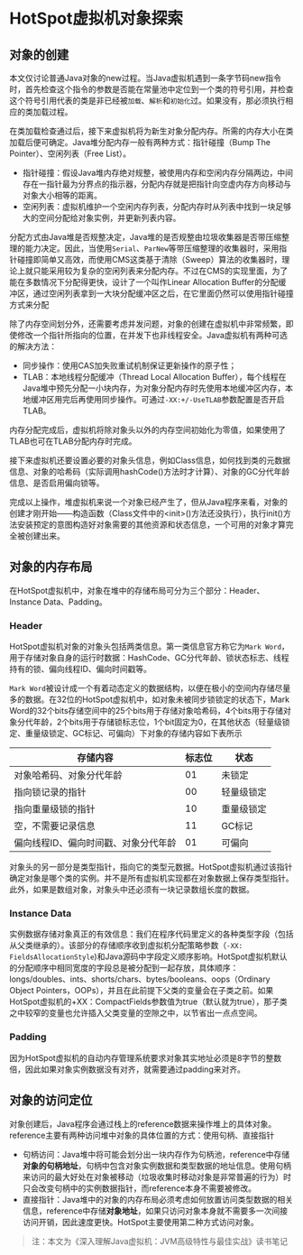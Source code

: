 # HotSpot虚拟机对象探索

## 对象的创建

本文仅讨论普通Java对象的new过程。当Java虚拟机遇到一条字节码new指令时，首先检查这个指令的参数是否能在常量池中定位到一个类的符号引用，并检查这个符号引用代表的类是非已经被`加载`、`解析`和`初始化`过。如果没有，那必须执行相应的类加载过程。

在类加载检查通过后，接下来虚拟机将为新生对象分配内存。所需的内存大小在类加载后便可确定。Java堆分配内存一般有两种方式：指针碰撞（Bump The Pointer）、空闲列表（Free List）。

* 指针碰撞：假设Java堆内存绝对规整，被使用内存和空闲内存分隔两边，中间存在一指针最为分界点的指示器，分配内存就是把指针向空虚内存方向移动与对象大小相等的距离。
* 空闲列表：虚拟机维护一个空闲内存列表，分配内存时从列表中找到一块足够大的空间分配给对象实例，并更新列表内容。

分配方式由Java堆是否规整决定，Java堆的是否规整由垃圾收集器是否带压缩整理的能力决定。因此，当使用`Serial`、`ParNew`等带压缩整理的收集器时，采用指针碰撞即简单又高效，而使用CMS这类基于清除（Sweep）算法的收集器时，理论上就只能采用较为复杂的空闲列表来分配内存。不过在CMS的实现里面，为了能在多数情况下分配得更快，设计了一个叫作Linear Allocation Buffer的分配缓冲区，通过空闲列表拿到一大块分配缓冲区之后，在它里面仍然可以使用指针碰撞方式来分配

除了内存空间划分外，还需要考虑并发问题，对象的创建在虚拟机中非常频繁，即使修改一个指针所指向的位置，在并发下也非线程安全。Java虚拟机有两种可选的解决方法：

* 同步操作：使用CAS加失败重试机制保证更新操作的原子性；
* TLAB：本地线程分配缓冲（Thread Local Allocation Buffer），每个线程在Java堆中预先分配一小块内存，为对象分配内存时先使用本地缓冲区内存，本地缓冲区用完后再使用同步操作。可通过`-XX:+/-UseTLAB`参数配置是否开启TLAB。

内存分配完成后，虚拟机将除对象头以外的内存空间初始化为零值，如果使用了TLAB也可在TLAB分配内存时完成。

接下来虚拟机还要设置必要的对象头信息，例如Class信息，如何找到类的元数据信息、对象的哈希码（实际调用hashCode()方法时才计算）、对象的GC分代年龄信息、是否启用偏向锁等。

完成以上操作，堆虚拟机来说一个对象已经产生了，但从Java程序来看，对象的创建才刚开始——构造函数（Class文件中的\<init>()方法还没执行），执行init()方法安装预定的意图构造好对象需要的其他资源和状态信息，一个可用的对象才算完全被创建出来。

## 对象的内存布局

在HotSpot虚拟机中，对象在堆中的存储布局可分为三个部分：Header、Instance Data、Padding。

### Header

HotSpot虚拟机对象的对象头包括两类信息。第一类信息官方称它为`Mark Word`，用于存储对象自身的运行时数据：HashCode、GC分代年龄、锁状态标志、线程持有的锁、偏向线程ID、偏向时间戳等。

`Mark Word`被设计成一个有着动态定义的数据结构，以便在极小的空间内存储尽量多的数据。在32位的HotSpot虚拟机中，如对象未被同步锁锁定的状态下，Mark Word的32个bits存储空间中的25个bits用于存储对象哈希码，4个bits用于存储对象分代年龄，2个bits用于存储锁标志位，1个bit固定为0，在其他状态（轻量级锁定、重量级锁定、GC标记、可偏向）下对象的存储内容如下表所示

| 存储内容                             | 标志位 | 状态       |
| ------------------------------------ | ------ | ---------- |
| 对象哈希码、对象分代年龄             | 01     | 未锁定     |
| 指向锁记录的指针                     | 00     | 轻量级锁定 |
| 指向重量级锁的指针                   | 10     | 重量级锁定 |
| 空，不需要记录信息                   | 11     | GC标记     |
| 偏向线程ID、偏向时间戳、对象分代年龄 | 01     | 可偏向     |

对象头的另一部分是类型指针，指向它的类型元数据。HotSpot虚拟机通过该指针确定对象是哪个类的实例。并不是所有虚拟机实现都在对象数据上保存类型指针。此外，如果是数组对象，对象头中还必须有一块记录数组长度的数据。

### Instance Data

实例数据存储对象真正的有效信息：我们在程序代码里定义的各种类型字段（包括从父类继承的）。该部分的存储顺序收到虚拟机分配策略参数（`-XX: FieldsAllocationStyle`)和Java源码中字段定义顺序影响。HotSpot虚拟机默认的分配顺序中相同宽度的字段总是被分配到一起存放，具体顺序：longs/doubles、ints、shorts/chars、bytes/booleans、oops（Ordinary Object Pointers，OOPs），并且在此前提下父类的变量会在子类之前。如果HotSpot虚拟机的+XX：CompactFields参数值为true（默认就为true），那子类之中较窄的变量也允许插入父类变量的空隙之中，以节省出一点点空间。

### Padding

因为HotSpot虚拟机的自动内存管理系统要求对象其实地址必须是8字节的整数倍，因此如果对象实例数据没有对齐，就需要通过padding来对齐。

## 对象的访问定位

对象创建后，Java程序会通过栈上的reference数据来操作堆上的具体对象。reference主要有两种访问堆中对象的具体位置的方式：使用句柄、直接指针

* 句柄访问：Java堆中将可能会划分出一块内存作为句柄池，reference中存储**对象的句柄地址**，句柄中包含对象实例数据和类型数据的地址信息。使用句柄来访问的最大好处在对象被移动（垃圾收集时移动对象是非常普遍的行为）时只会改变句柄中的实例数据指针，而reference本身不需要被修改。
* 直接指针：Java堆中的对象的内存布局必须考虑如何放置访问类型数据的相关信息，reference中存储**对象地址**，如果只访问对象本身就不需要多一次间接访问开销，因此速度更快。HotSpot主要使用第二种方式访问对象。

> 注：本文为《深入理解Java虚拟机：JVM高级特性与最佳实战》读书笔记